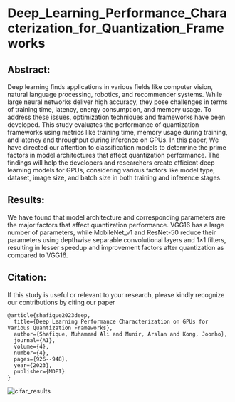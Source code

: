 # Deep_Learning_Performance_Characterization_for_Quantization_Frameworks

## Abstract:
Deep learning finds applications in various fields like computer vision, natural language processing, robotics, and recommender systems. While large neural networks deliver high accuracy, they pose challenges in terms of training time, latency, energy consumption, and memory usage. To address these issues, optimization techniques and frameworks have been developed. This study evaluates the performance of quantization frameworks using metrics like training time, memory usage during training, and latency and throughput during inference on GPUs. In this paper, We have directed our attention to classification models to determine the prime factors in model architectures that affect quantization performance. The findings will help the developers and researchers create efficient deep learning models for GPUs, considering various factors like model type, dataset, image size, and batch size in both training and inference stages.

## Results:
We have found that model architecture and corresponding parameters are the major factors that affect quantization performance. VGG16 has a large number of parameters, while MobileNet_v1 and ResNet-50 reduce their parameters using depthwise separable convolutional layers and 1×1 filters, resulting in lesser speedup and improvement factors after quantization as compared to VGG16.

## Citation:
If this study is useful or relevant to your research, please kindly recognize our contributions by citing our paper
```
@article{shafique2023deep,
  title={Deep Learning Performance Characterization on GPUs for Various Quantization Frameworks},
  author={Shafique, Muhammad Ali and Munir, Arslan and Kong, Joonho},
  journal={AI},
  volume={4},
  number={4},
  pages={926--948},
  year={2023},
  publisher={MDPI}
}
```
![cifar_results](https://github.com/alishafique3/Deep_Learning_Performance_Characterization_for_Quantization_Frameworks/assets/17300597/21aa2009-4141-4f05-823b-41b0d0bd7624)

